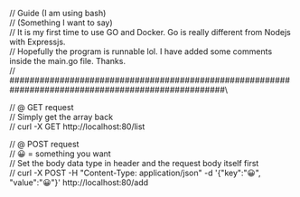 // Guide (I am using bash)\
// (Something I want to say)\
// It is my first time to use GO and Docker. Go is really different from Nodejs with Expressjs.\
// Hopefully the program is runnable lol. I have added some comments inside the main.go file. Thanks.\
// ###################################################################################################\

// @ GET request\
// Simply get the array back\
// curl -X GET http://localhost:80/list 

// @ POST request\
// 😀 = something you want\
// Set the body data type in header and the request body itself first \
// curl -X POST -H "Content-Type: application/json" -d '{"key":"😀", "value":"😀"}' http://localhost:80/add
